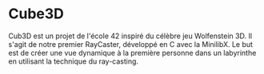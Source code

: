 # Cube3D
Cub3D est un projet de l'école 42 inspiré du célèbre jeu Wolfenstein 3D. Il s'agit de notre premier RayCaster, développé en C avec la MinilibX. Le but est de créer une vue dynamique à la première personne dans un labyrinthe en utilisant la technique du ray-casting.

